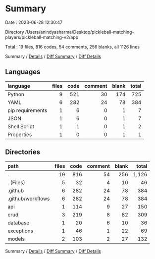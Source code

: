 # Summary

Date : 2023-06-28 12:30:47

Directory /Users/anindyasharma/Desktop/pickleball-matching-players/pickleball-matching-v2/app

Total : 19 files,  816 codes, 54 comments, 256 blanks, all 1126 lines

Summary / [Details](details.md) / [Diff Summary](diff.md) / [Diff Details](diff-details.md)

## Languages
| language | files | code | comment | blank | total |
| :--- | ---: | ---: | ---: | ---: | ---: |
| Python | 9 | 521 | 30 | 174 | 725 |
| YAML | 6 | 282 | 24 | 78 | 384 |
| pip requirements | 1 | 6 | 0 | 1 | 7 |
| JSON | 1 | 6 | 0 | 1 | 7 |
| Shell Script | 1 | 1 | 0 | 1 | 2 |
| Properties | 1 | 0 | 0 | 1 | 1 |

## Directories
| path | files | code | comment | blank | total |
| :--- | ---: | ---: | ---: | ---: | ---: |
| . | 19 | 816 | 54 | 256 | 1,126 |
| . (Files) | 5 | 32 | 4 | 10 | 46 |
| .github | 6 | 282 | 24 | 78 | 384 |
| .github/workflows | 6 | 282 | 24 | 78 | 384 |
| api | 1 | 114 | 9 | 27 | 150 |
| crud | 3 | 219 | 8 | 82 | 309 |
| database | 1 | 20 | 6 | 10 | 36 |
| exceptions | 1 | 46 | 1 | 22 | 69 |
| models | 2 | 103 | 2 | 27 | 132 |

Summary / [Details](details.md) / [Diff Summary](diff.md) / [Diff Details](diff-details.md)